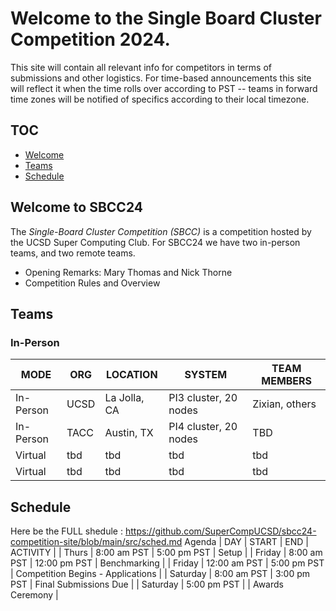 # Welcome to the Single Board Cluster Competition 2024.

This site will contain all relevant info for competitors in terms of submissions
and other logistics. For time-based announcements this site will reflect it
when the time rolls over according to PST -- teams in forward time zones will be
notified of specifics according to their local timezone.

## TOC
* [Welcome](#welcome)
* [Teams](#teams)
* [Schedule](#schedule)


## Welcome to SBCC24 <a id="welcome"></a> 
The _Single-Board Cluster Competition (SBCC)_ is a competition hosted by the UCSD Super Computing Club. For SBCC24 we have two in-person teams, and two remote teams.
* Opening Remarks: Mary Thomas and Nick Thorne
* Competition Rules and Overview


## Teams <a id="teams"></a>
### In-Person

| MODE | ORG | LOCATION | SYSTEM | TEAM MEMBERS |
|----|----|----|----|----|
| In-Person |UCSD | La Jolla, CA  | PI3 cluster, 20 nodes| Zixian, others |
| In-Person |TACC | Austin, TX  | PI4 cluster, 20 nodes | TBD |
| Virtual | tbd | tbd | tbd | tbd |
| Virtual | tbd | tbd | tbd | tbd |

## Schedule <a id="teams"></a>
Here be the FULL shedule : https://github.com/SuperCompUCSD/sbcc24-competition-site/blob/main/src/sched.md
Agenda
| DAY | START | END | ACTIVITY |
| Thurs | 8:00 am PST | 5:00 pm PST | Setup |
| Friday | 8:00 am PST | 12:00 pm PST | Benchmarking |
| Friday | 12:00 am PST | 5:00 pm PST | Competition Begins - Applications |
| Saturday | 8:00 am PST | 3:00 pm PST | Final Submissions Due |
| Saturday | 5:00 pm PST |   | Awards Ceremony |



